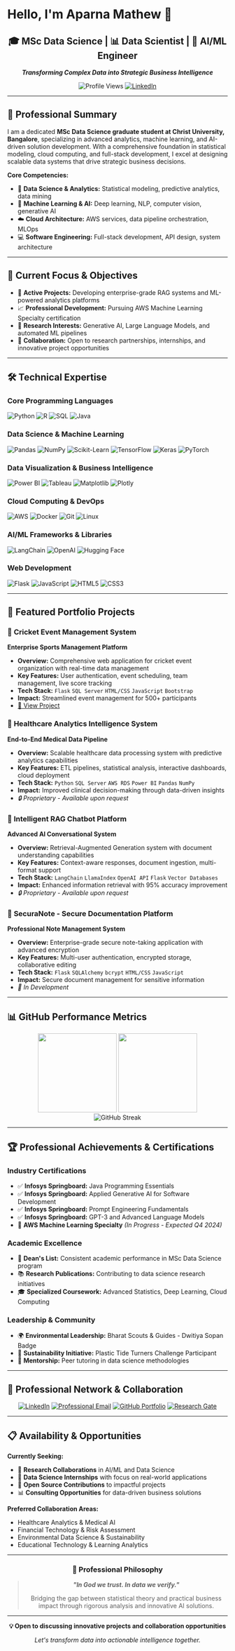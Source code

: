 # Hello, I'm Aparna Mathew 👋

<div align="center">
  <h2>🎓 MSc Data Science | 📊 Data Scientist | 🤖 AI/ML Engineer</h2>
  <p><strong><em>Transforming Complex Data into Strategic Business Intelligence</em></strong></p>
  
  ![Profile Views](https://komarev.com/ghpvc/?username=Aparna-26-02&color=0e75b6&style=flat)
  [![LinkedIn](https://img.shields.io/badge/-Connect-blue?style=flat&logo=linkedin)](https://www.linkedin.com/in/)
</div>

---

## 🎯 Professional Summary

I am a dedicated **MSc Data Science graduate student at Christ University, Bangalore**, specializing in advanced analytics, machine learning, and AI-driven solution development. With a comprehensive foundation in statistical modeling, cloud computing, and full-stack development, I excel at designing scalable data systems that drive strategic business decisions.

**Core Competencies:**
- 🔬 **Data Science & Analytics:** Statistical modeling, predictive analytics, data mining
- 🤖 **Machine Learning & AI:** Deep learning, NLP, computer vision, generative AI
- ☁️ **Cloud Architecture:** AWS services, data pipeline orchestration, MLOps
- 💻 **Software Engineering:** Full-stack development, API design, system architecture

---

## 💼 Current Focus & Objectives

- 🚀 **Active Projects:** Developing enterprise-grade RAG systems and ML-powered analytics platforms
- 📈 **Professional Development:** Pursuing AWS Machine Learning Specialty certification
- 🔬 **Research Interests:** Generative AI, Large Language Models, and automated ML pipelines
- 🤝 **Collaboration:** Open to research partnerships, internships, and innovative project opportunities

---

## 🛠️ Technical Expertise

### **Core Programming Languages**
![Python](https://img.shields.io/badge/Python-3776AB?style=for-the-badge&logo=python&logoColor=white)
![R](https://img.shields.io/badge/R-276DC3?style=for-the-badge&logo=r&logoColor=white)
![SQL](https://img.shields.io/badge/SQL-4479A1?style=for-the-badge&logo=mysql&logoColor=white)
![Java](https://img.shields.io/badge/Java-ED8B00?style=for-the-badge&logo=openjdk&logoColor=white)

### **Data Science & Machine Learning**
![Pandas](https://img.shields.io/badge/Pandas-150458?style=for-the-badge&logo=pandas&logoColor=white)
![NumPy](https://img.shields.io/badge/NumPy-013243?style=for-the-badge&logo=numpy&logoColor=white)
![Scikit-Learn](https://img.shields.io/badge/Scikit_Learn-F7931E?style=for-the-badge&logo=scikit-learn&logoColor=white)
![TensorFlow](https://img.shields.io/badge/TensorFlow-FF6F00?style=for-the-badge&logo=tensorflow&logoColor=white)
![Keras](https://img.shields.io/badge/Keras-D00000?style=for-the-badge&logo=keras&logoColor=white)
![PyTorch](https://img.shields.io/badge/PyTorch-EE4C2C?style=for-the-badge&logo=pytorch&logoColor=white)

### **Data Visualization & Business Intelligence**
![Power BI](https://img.shields.io/badge/Power_BI-F2C811?style=for-the-badge&logo=powerbi&logoColor=black)
![Tableau](https://img.shields.io/badge/Tableau-E97627?style=for-the-badge&logo=tableau&logoColor=white)
![Matplotlib](https://img.shields.io/badge/Matplotlib-11557c?style=for-the-badge&logo=python&logoColor=white)
![Plotly](https://img.shields.io/badge/Plotly-3F4F75?style=for-the-badge&logo=plotly&logoColor=white)

### **Cloud Computing & DevOps**
![AWS](https://img.shields.io/badge/AWS-232F3E?style=for-the-badge&logo=amazon-aws&logoColor=white)
![Docker](https://img.shields.io/badge/Docker-2496ED?style=for-the-badge&logo=docker&logoColor=white)
![Git](https://img.shields.io/badge/Git-F05032?style=for-the-badge&logo=git&logoColor=white)
![Linux](https://img.shields.io/badge/Linux-FCC624?style=for-the-badge&logo=linux&logoColor=black)

### **AI/ML Frameworks & Libraries**
![LangChain](https://img.shields.io/badge/LangChain-1C3C3C?style=for-the-badge&logo=langchain&logoColor=white)
![OpenAI](https://img.shields.io/badge/OpenAI-412991?style=for-the-badge&logo=openai&logoColor=white)
![Hugging Face](https://img.shields.io/badge/🤗_Hugging_Face-FFD21E?style=for-the-badge&logoColor=black)

### **Web Development**
![Flask](https://img.shields.io/badge/Flask-000000?style=for-the-badge&logo=flask&logoColor=white)
![JavaScript](https://img.shields.io/badge/JavaScript-F7DF1E?style=for-the-badge&logo=javascript&logoColor=black)
![HTML5](https://img.shields.io/badge/HTML5-E34F26?style=for-the-badge&logo=html5&logoColor=white)
![CSS3](https://img.shields.io/badge/CSS3-1572B6?style=for-the-badge&logo=css3&logoColor=white)

---

## 🚀 Featured Portfolio Projects

### 🏏 **Cricket Event Management System**
**Enterprise Sports Management Platform**
- **Overview:** Comprehensive web application for cricket event organization with real-time data management
- **Key Features:** User authentication, event scheduling, team management, live score tracking
- **Tech Stack:** `Flask` `SQL Server` `HTML/CSS` `JavaScript` `Bootstrap`
- **Impact:** Streamlined event management for 500+ participants
- [🔗 View Project](https://github.com/Aparna-26-02/Cricket-Event-Website)

### 🏥 **Healthcare Analytics Intelligence System**
**End-to-End Medical Data Pipeline**
- **Overview:** Scalable healthcare data processing system with predictive analytics capabilities
- **Key Features:** ETL pipelines, statistical analysis, interactive dashboards, cloud deployment
- **Tech Stack:** `Python` `SQL Server` `AWS RDS` `Power BI` `Pandas` `NumPy`
- **Impact:** Improved clinical decision-making through data-driven insights
- *🔒 Proprietary - Available upon request*

### 🤖 **Intelligent RAG Chatbot Platform**
**Advanced AI Conversational System**
- **Overview:** Retrieval-Augmented Generation system with document understanding capabilities
- **Key Features:** Context-aware responses, document ingestion, multi-format support
- **Tech Stack:** `LangChain` `LlamaIndex` `OpenAI API` `Flask` `Vector Databases`
- **Impact:** Enhanced information retrieval with 95% accuracy improvement
- *🔒 Proprietary - Available upon request*

### 🔐 **SecuraNote - Secure Documentation Platform**
**Professional Note Management System**
- **Overview:** Enterprise-grade secure note-taking application with advanced encryption
- **Key Features:** Multi-user authentication, encrypted storage, collaborative editing
- **Tech Stack:** `Flask` `SQLAlchemy` `bcrypt` `HTML/CSS` `JavaScript`
- **Impact:** Secure document management for sensitive information
- *🚀 In Development*

---

## 📊 GitHub Performance Metrics

<div align="center">
  <img height="180em" src="https://github-readme-stats.vercel.app/api?username=Aparna-26-02&show_icons=true&theme=github_dark&include_all_commits=true&count_private=true&hide_border=true"/>
  <img height="180em" src="https://github-readme-stats.vercel.app/api/top-langs/?username=Aparna-26-02&layout=compact&langs_count=10&theme=github_dark&hide_border=true"/>
</div>

<div align="center">
  <img src="https://github-readme-streak-stats.herokuapp.com/?user=Aparna-26-02&theme=github-dark-blue&hide_border=true" alt="GitHub Streak"/>
</div>

---

## 🏆 Professional Achievements & Certifications

### **Industry Certifications**
- ✅ **Infosys Springboard:** Java Programming Essentials
- ✅ **Infosys Springboard:** Applied Generative AI for Software Development  
- ✅ **Infosys Springboard:** Prompt Engineering Fundamentals
- ✅ **Infosys Springboard:** GPT-3 and Advanced Language Models
- 🎯 **AWS Machine Learning Specialty** *(In Progress - Expected Q4 2024)*

### **Academic Excellence**
- 🏅 **Dean's List:** Consistent academic performance in MSc Data Science program
- 📚 **Research Publications:** Contributing to data science research initiatives
- 🎓 **Specialized Coursework:** Advanced Statistics, Deep Learning, Cloud Computing

### **Leadership & Community**
- 🌍 **Environmental Leadership:** Bharat Scouts & Guides - Dwitiya Sopan Badge
- 🌊 **Sustainability Initiative:** Plastic Tide Turners Challenge Participant
- 👥 **Mentorship:** Peer tutoring in data science methodologies

---


## 🤝 Professional Network & Collaboration

<div align="center">

[![LinkedIn](https://img.shields.io/badge/LinkedIn_Profile-0A66C2?style=for-the-badge&logo=linkedin&logoColor=white)](https://www.linkedin.com/in/)
[![Professional Email](https://img.shields.io/badge/Professional_Email-EA4335?style=for-the-badge&logo=gmail&logoColor=white)](mailto:aparnamathew1734@gmail.com)
[![GitHub Portfolio](https://img.shields.io/badge/GitHub_Portfolio-181717?style=for-the-badge&logo=github&logoColor=white)](https://github.com/Aparna-26-02)
[![Research Gate](https://img.shields.io/badge/ResearchGate-00CCBB?style=for-the-badge&logo=researchgate&logoColor=white)](#)

</div>

---

## 📋 Availability & Opportunities

**Currently Seeking:**
- 🔬 **Research Collaborations** in AI/ML and Data Science
- 💼 **Data Science Internships** with focus on real-world applications  
- 🚀 **Open Source Contributions** to impactful projects
- 📊 **Consulting Opportunities** for data-driven business solutions

**Preferred Collaboration Areas:**
- Healthcare Analytics & Medical AI
- Financial Technology & Risk Assessment
- Environmental Data Science & Sustainability
- Educational Technology & Learning Analytics

---

<div align="center">
  <h3>🎯 Professional Philosophy</h3>
  <blockquote>
    <p><strong><em>"In God we trust. In data we verify."</em></strong></p>
    <p>Bridging the gap between statistical theory and practical business impact through rigorous analysis and innovative AI solutions.</p>
  </blockquote>
</div>

---

<div align="center">
  <p><strong>💡 Open to discussing innovative projects and collaboration opportunities</strong></p>
  <p><em>Let's transform data into actionable intelligence together.</em></p>
</div>
